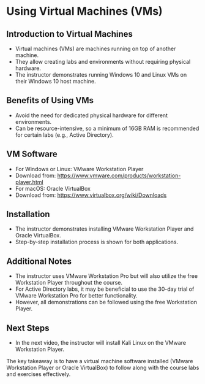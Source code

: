 # Using Virtual Machines (VMs)

## Introduction to Virtual Machines

- Virtual machines (VMs) are machines running on top of another machine.
- They allow creating labs and environments without requiring physical hardware.
- The instructor demonstrates running Windows 10 and Linux VMs on their Windows 10 host machine.

## Benefits of Using VMs

- Avoid the need for dedicated physical hardware for different environments.
- Can be resource-intensive, so a minimum of 16GB RAM is recommended for certain labs (e.g., Active Directory).

## VM Software

- For Windows or Linux: VMware Workstation Player
- Download from: https://www.vmware.com/products/workstation-player.html
- For macOS: Oracle VirtualBox
- Download from: https://www.virtualbox.org/wiki/Downloads

## Installation

- The instructor demonstrates installing VMware Workstation Player and Oracle VirtualBox.
- Step-by-step installation process is shown for both applications.

## Additional Notes

- The instructor uses VMware Workstation Pro but will also utilize the free Workstation Player throughout the course.
- For Active Directory labs, it may be beneficial to use the 30-day trial of VMware Workstation Pro for better functionality.
- However, all demonstrations can be followed using the free Workstation Player.

## Next Steps

- In the next video, the instructor will install Kali Linux on the VMware Workstation Player.

The key takeaway is to have a virtual machine software installed (VMware Workstation Player or Oracle VirtualBox) to follow along with the course labs and exercises effectively.
